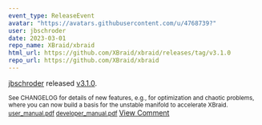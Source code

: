 ```yaml
---
event_type: ReleaseEvent
avatar: "https://avatars.githubusercontent.com/u/4768739?"
user: jbschroder
date: 2023-03-01
repo_name: XBraid/xbraid
html_url: https://github.com/XBraid/xbraid/releases/tag/v3.1.0
repo_url: https://github.com/XBraid/xbraid
---
```


<a href='https://github.com/jbschroder' target='_blank'>jbschroder</a> released <a href='https://github.com/XBraid/xbraid/releases/tag/v3.1.0' target='_blank'>v3.1.0</a>.

<small>See CHANGELOG for details of new features, e.g., for optimization and chaotic problems, where you can now build a basis for the unstable manifold to accelerate XBraid.
[user_manual.pdf](https://github.com/XBraid/xbraid/files/10865642/user_manual.pdf)
[developer_manual.pdf](https://github.com/XBraid/xbraid/files/10865643/developer_manual.pdf)
</small><a href='https://github.com/XBraid/xbraid/releases/tag/v3.1.0' target='_blank'>View Comment</a>
